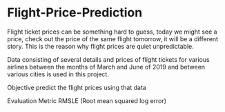 # Flight-Price-Prediction
Flight ticket prices can be something hard to guess, today we might see a price, check out the price of the same flight tomorrow, it will be a different story. This is the reason why flight prices are quiet unpredictable.

Data consisting of several details and prices of flight tickets for various airlines between the months of March and June of 2019 and between various cities is used in this project.

Objective
predict the flight prices using that data

Evaluation Metric
RMSLE (Root mean squared log error)
